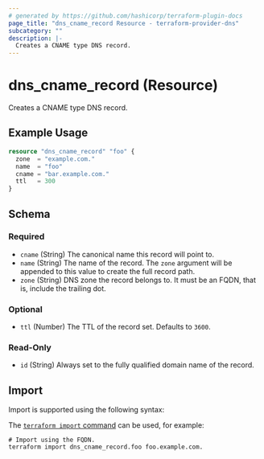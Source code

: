 ```yaml
---
# generated by https://github.com/hashicorp/terraform-plugin-docs
page_title: "dns_cname_record Resource - terraform-provider-dns"
subcategory: ""
description: |-
  Creates a CNAME type DNS record.
---
```


# dns_cname_record (Resource)

Creates a CNAME type DNS record.

## Example Usage

```terraform
resource "dns_cname_record" "foo" {
  zone  = "example.com."
  name  = "foo"
  cname = "bar.example.com."
  ttl   = 300
}
```

<!-- schema generated by tfplugindocs -->
## Schema

### Required

- `cname` (String) The canonical name this record will point to.
- `name` (String) The name of the record. The `zone` argument will be appended to this value to create the full record path.
- `zone` (String) DNS zone the record belongs to. It must be an FQDN, that is, include the trailing dot.

### Optional

- `ttl` (Number) The TTL of the record set. Defaults to `3600`.

### Read-Only

- `id` (String) Always set to the fully qualified domain name of the record.

## Import

Import is supported using the following syntax:

The [`terraform import` command](https://developer.hashicorp.com/terraform/cli/commands/import) can be used, for example:

```shell
# Import using the FQDN.
terraform import dns_cname_record.foo foo.example.com.
```
